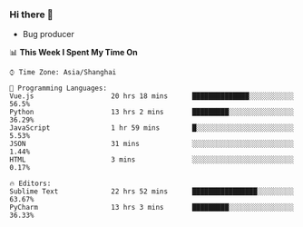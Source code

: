 ### Hi there 👋
* Bug producer
<!--START_SECTION:waka-->
📊 **This Week I Spent My Time On** 

```text
⌚︎ Time Zone: Asia/Shanghai

💬 Programming Languages: 
Vue.js                   20 hrs 18 mins      ██████████████░░░░░░░░░░░   56.5% 
Python                   13 hrs 2 mins       █████████░░░░░░░░░░░░░░░░   36.29% 
JavaScript               1 hr 59 mins        █░░░░░░░░░░░░░░░░░░░░░░░░   5.53% 
JSON                     31 mins             ░░░░░░░░░░░░░░░░░░░░░░░░░   1.44% 
HTML                     3 mins              ░░░░░░░░░░░░░░░░░░░░░░░░░   0.17%

🔥 Editors: 
Sublime Text             22 hrs 52 mins      ████████████████░░░░░░░░░   63.67% 
PyCharm                  13 hrs 3 mins       █████████░░░░░░░░░░░░░░░░   36.33%

```


<!--END_SECTION:waka-->
